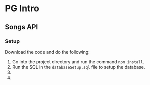 # PG Intro #

## Songs API

### Setup
Download the code and do the following:
1. Go into the project directory and run the command `npm install`.
2. Run the SQL in the `databaseSetup.sql` file to setup the database. 
3. 
4. 